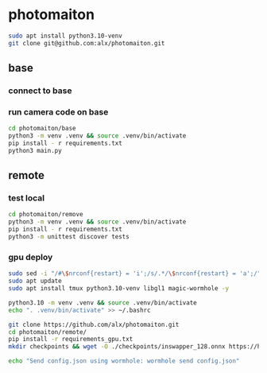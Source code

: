 # photomaiton

```bash
sudo apt install python3.10-venv
git clone git@github.com:alx/photomaiton.git
```

## base

### connect to base

### run camera code on base

```bash
cd photomaiton/base
python3 -m venv .venv && source .venv/bin/activate
pip install - r requirements.txt
python3 main.py
```

## remote

### test local

``` bash
cd photomaiton/remove
python3 -m venv .venv && source .venv/bin/activate
pip install - r requirements.txt
python3 -m unittest discover tests
```

### gpu deploy

``` bash
sudo sed -i "/#\$nrconf{restart} = 'i';/s/.*/\$nrconf{restart} = 'a';/" /etc/needrestart/needrestart.conf
sudo apt update
sudo apt install tmux python3.10-venv libgl1 magic-wormhole -y

python3.10 -m venv .venv && source .venv/bin/activate
echo ". .venv/bin/activate" >> ~/.bashrc

git clone https://github.com/alx/photomaiton.git
cd photomaiton/remote/
pip install -r requirements_gpu.txt
mkdir checkpoints && wget -O ./checkpoints/inswapper_128.onnx https://huggingface.co/ashleykleynhans/inswapper/resolve/main/inswapper_128.onnx

echo "Send config.json using wormhole: wormhole send config.json"
```
